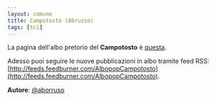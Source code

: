 ```yaml
---
layout: comune
title: Campotosto (Abruzzo)
tags: [tci]
---
```


La pagina dell'albo pretorio del **Campotosto** è [questa](http://www.comune.campotosto.aq.it/albopretorio/index.php?option=com_chronoconnectivity2&connectionname=albo_pretorio).

Adesso puoi seguire le nuove pubblicazioni in albo tramite feed RSS: [http://feeds.feedburner.com/AlbopopCampotosto](http://feeds.feedburner.com/AlbopopCampotosto).

**Autore**: [@aborruso](https://twitter.com/aborruso)
